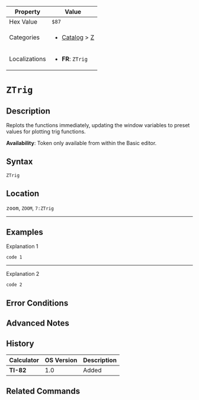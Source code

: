 | Property      | Value |
|---------------|-------|
| Hex Value     | `$87`|
| Categories    | <ul><li>[Catalog](../categories/Catalog.md) > [Z](../categories/Catalog.md#Z)</li></ul> |
| Localizations | <ul><li><b>FR</b>: `ZTrig`</li></ul> |

# `ZTrig`

## Description
Replots the functions immediately, updating the window variables to preset values for plotting trig functions.


<b>Availability</b>: Token only available from within the Basic editor.

## Syntax
`ZTrig`

## Location
<kbd>zoom</kbd>, `ZOOM`, `7:ZTrig`
<hr>

## Examples

Explanation 1
```ti-basic
code 1
```
---
Explanation 2
```ti-basic
code 2
```

## Error Conditions


## Advanced Notes


## History
| Calculator | OS Version | Description |
|------------|------------|-------------|
| <b>TI-82</b> | 1.0 | Added

## Related Commands

    